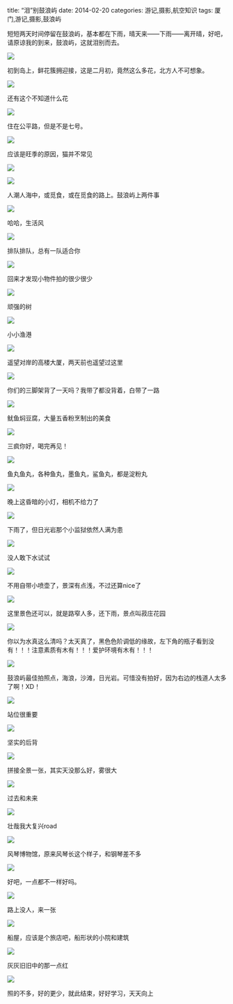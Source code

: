 title: “泪”别鼓浪屿
date: 2014-02-20
categories: 游记,摄影,航空知识
tags: 厦门,游记,摄影,鼓浪屿

短短两天时间停留在鼓浪屿，基本都在下雨，晴天来——下雨——离开晴，好吧，请原谅我的到来，鼓浪屿，这就泪别而去。<!--more-->

![](images/P1070403.jpg)

初到岛上，鲜花簇拥迎接，这是二月初，竟然这么多花，北方人不可想象。

![](images/P1070413.jpg)

还有这个不知道什么花

![](images/P1070404.jpg)

住在公平路，但是不是七号。

![](images/P1070417.jpg)

应该是旺季的原因，猫并不常见

![](images/P1070427.jpg)

![](images/P2040100.jpg)

人潮人海中，或觅食，或在觅食的路上。鼓浪屿上两件事

![](images/P2040089.jpg)

哈哈，生活风

![](images/P2040084.jpg)

排队排队，总有一队适合你

![](images/P2040086.jpg)

回来才发现小物件拍的很少很少

![](images/P2040129.jpg)

顽强的树

![](images/P2040142.jpg)

小小渔港

![](images/P2040186.jpg)

遥望对岸的高楼大厦，两天前也遥望过这里

![](images/P1070442.jpg)

你们的三脚架背了一天吗？我带了都没背着，白带了一路

![](images/P1070459.jpg)

鱿鱼焖豆腐，大量五香粉烹制出的美食

![](images/P1070464.jpg)

三疯你好，喝完再见！

![](images/P2040091.jpg)

鱼丸鱼丸，各种鱼丸，墨鱼丸，鲨鱼丸，都是淀粉丸

![](images/P1070482.jpg)

晚上这昏暗的小灯，相机不给力了

![](images/P2050004.jpg)

下雨了，但日光岩那个小监狱依然人满为患

![](images/P2050005.jpg)

没人敢下水试试

![](images/P2050016.jpg)

不用自带小喷壶了，景深有点浅，不过还算nice了

![](images/P2050018.jpg)

这里景色还可以，就是路窄人多，还下雨，景点叫菽庄花园

![](images/P2050020.jpg)

你以为水真这么清吗？太天真了，黑色色阶调低的缘故，左下角的瓶子看到没有！！！注意素质有木有！！！爱护环境有木有！！！

![](images/P2050053.jpg)

鼓浪屿最佳拍照点，海浪，沙滩，日光岩。可惜没有拍好，因为右边的栈道人太多了啊！XD！

![](images/P2050060.jpg)

站位很重要

![](images/P2050067.jpg)

坚实的后背

![](images/C8ABBEB0-1.jpg)

拼接全景一张，其实天没那么好，雾很大

![](images/P2050094.jpg)

过去和未来

![](images/P2050099.jpg)

壮哉我大复兴road

![](images/P2050114.jpg)

风琴博物馆，原来风琴长这个样子，和钢琴差不多

![](images/P2050107.jpg)

好吧，一点都不一样好吗。

![](images/P2050100.jpg)

路上没人，来一张

![](images/P2050123.jpg)

船屋，应该是个旅店吧，船形状的小院和建筑

![](images/P2050121.jpg)

灰灰旧旧中的那一点红

![](images/P2040097.jpg)

照的不多，好的更少，就此结束，好好学习，天天向上
